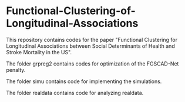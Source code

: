 # Functional-Clustering-of-Longitudinal-Associations

This repository contains codes for the paper "Functional Clustering for Longitudinal Associations between Social Determinants of Health and Stroke Mortality in the US".

The folder grpreg2 contains codes for optimization of the FGSCAD-Net penalty.

The folder simu contains code for implementing the simulations.

The folder realdata contains code for analyzing realdata. 
